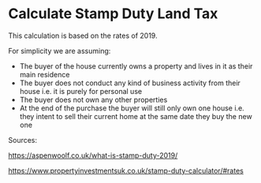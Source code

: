 # Calculate Stamp Duty Land Tax
This calculation is based on the rates of 2019.

For simplicity we are assuming:
- The buyer of the house currently owns a property and lives in it as their main residence
- The buyer does not conduct any kind of business activity from their house i.e. it is purely for personal use
- The buyer does not own any other properties
- At the end of the purchase the buyer will still only own one house i.e. they intent to sell their current home at the same date they buy the new one

Sources: 

https://aspenwoolf.co.uk/what-is-stamp-duty-2019/

https://www.propertyinvestmentsuk.co.uk/stamp-duty-calculator/#rates

